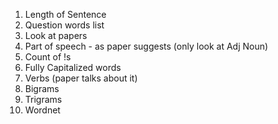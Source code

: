 1. Length of Sentence
2. Question words list
3. Look at papers
4. Part of speech - as paper suggests (only look at Adj Noun)
5. Count of !s
6. Fully Capitalized words
7. Verbs (paper talks about it)
8. Bigrams
9. Trigrams
10. Wordnet

